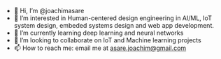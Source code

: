 - 👋 Hi, I’m @joachimasare
- 👀 I’m interested in Human-centered design engineering in AI/ML, IoT system design, embeded systems design and web app development.
- 🌱 I’m currently learning deep learning and neural networks
- 💞️ I’m looking to collaborate on IoT and Machine learning projects
- 📫 How to reach me: email me at asare.joachim@gmail.com

<!---
joachimasare/joachimasare is a ✨ special ✨ repository because its `README.md` (this file) appears on your GitHub profile.
You can click the Preview link to take a look at your changes.
--->
